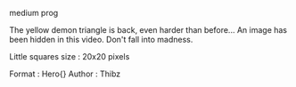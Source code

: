 medium prog

The yellow demon triangle is back, even harder than before... An image has been hidden in this video. Don't fall into madness.

Little squares size : 20x20 pixels

Format : Hero{}
Author : Thibz
